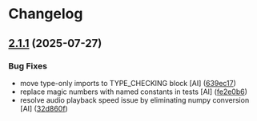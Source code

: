 # Changelog

## [2.1.1](https://github.com/stkr22/private-assistant-comms-bridge-py/compare/v2.1.0...v2.1.1) (2025-07-27)


### Bug Fixes

* move type-only imports to TYPE_CHECKING block [AI] ([639ec17](https://github.com/stkr22/private-assistant-comms-bridge-py/commit/639ec1709a06b69b27588ae5c5557f97751a561b))
* replace magic numbers with named constants in tests [AI] ([fe2e0b6](https://github.com/stkr22/private-assistant-comms-bridge-py/commit/fe2e0b606f3ffc5b5a149b5852d40e73737e11ec))
* resolve audio playback speed issue by eliminating numpy conversion [AI] ([32d860f](https://github.com/stkr22/private-assistant-comms-bridge-py/commit/32d860fa7db5f53f2a95185037f8f8f4a0acb81c))
